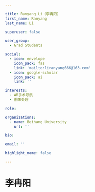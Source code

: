 ```yaml
---

title: Ranyang Li（李冉阳）
first_name: Ranyang
last_name: Li

superuser: false

user_group: 
  - Grad Students

social: 
  - icon: envelope
    icon_pack: fas
    link: 'mailto:liranyang666@163.com'
  - icon: google-scholar
    icon_pack: ai
    link: ''

interests:
  - AR手术导航
  - 图像处理

role: 

organizations:
  - name: Beihang University
    url: ''

bio: 

email: ''

highlight_name: false

---
```


# 李冉阳

